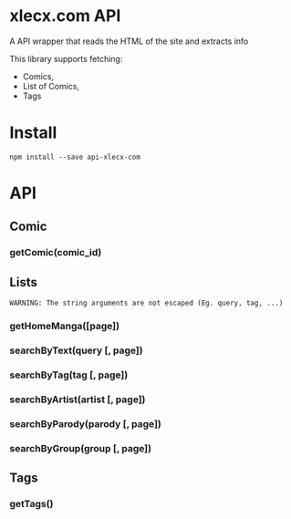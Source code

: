 # xlecx.com API
A API wrapper that reads the HTML of the site and extracts info

This library supports fetching:
- Comics,
- List of Comics, 
- Tags

# Install
``` npm install --save api-xlecx-com ```
# API

## Comic
### getComic(comic_id)

## Lists
``` WARNING: The string arguments are not escaped (Eg. query, tag, ...) ```  
  
### getHomeManga([page])
### searchByText(query [, page])
### searchByTag(tag [, page])
### searchByArtist(artist [, page])
### searchByParody(parody [, page])
### searchByGroup(group [, page])

## Tags
### getTags()

